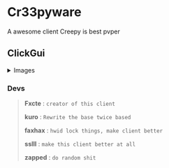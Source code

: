 # Cr33pyware

A awesome client
Creepy is best pvper
## ClickGui

<details>
 <summary>Images</summary>

 ![](https://imgur.com/dWHD9J9.png)
</details>

### Devs


> **Fxcte** : `creator of this client`
>
> **kuro** : `Rewrite the base twice based`           
>
> **faxhax** : `hwid lock things, make client better`
>
> **sslll** : `make this client better at all`
>
>**zapped** : `do random shit`
